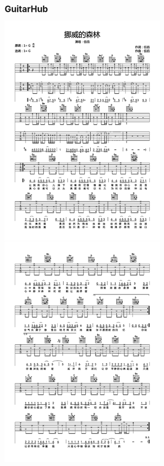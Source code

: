 # GuitarHub

![伍佰《挪威的森林》吉他谱_G调高清版_0](./伍佰《挪威的森林》吉他谱_G调高清版_0.jpg)
![伍佰《挪威的森林》吉他谱_G调高清版_1](./伍佰《挪威的森林》吉他谱_G调高清版_1.jpg)
